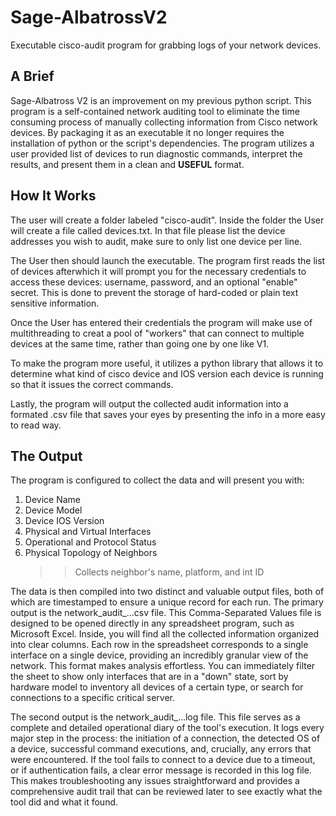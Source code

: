 # Sage-AlbatrossV2
Executable cisco-audit program for grabbing logs of your network devices.

## A Brief
Sage-Albatross V2 is an improvement on my previous python script. This program is a self-contained network auditing tool to eliminate the time consuming process of manually collecting information from Cisco network devices. By packaging it as an executable it no longer requires the installation of python or the script's dependencies. The program utilizes a user provided list of devices to run diagnostic commands, interpret the results, and present them in a clean and **USEFUL** format. 

## How It Works
The user will create a folder labeled "cisco-audit". Inside the folder the User will create a file called devices.txt. In that file please list the device addresses you wish to audit, make sure to only list one device per line. 

The User then should launch the executable. The program first reads the list of devices afterwhich it will prompt you for the necessary credentials to access these devices: username, password, and an optional "enable" secret. This is done to prevent the storage of hard-coded or plain text sensitive information.

Once the User has entered their credentials the program will make use of multithreading to creat a pool of "workers" that can connect to multiple devices at the same time, rather than going one by one like V1. 

To make the program more useful, it utilizes a python library that allows it to determine what kind of cisco device and IOS version each device is running so that it issues the correct commands.

Lastly, the program will output the collected audit information into a formated .csv file that saves your eyes by presenting the info in a more easy to read way. 

## The Output
The program is configured to collect the data and will present you with:
1. Device Name
2. Device Model
3. Device IOS Version
4. Physical and Virtual Interfaces
5. Operational and Protocol Status
6. Physical Topology of Neighbors
   >> Collects neighbor's name, platform, and int ID
   
The data is then compiled into two distinct and valuable output files, both of which are timestamped to ensure a unique record for each run. The primary output is the network_audit_...csv file. This Comma-Separated Values file is designed to be opened directly in any spreadsheet program, such as Microsoft Excel. Inside, you will find all the collected information organized into clear columns. Each row in the spreadsheet corresponds to a single interface on a single device, providing an incredibly granular view of the network. This format makes analysis effortless. You can immediately filter the sheet to show only interfaces that are in a "down" state, sort by hardware model to inventory all devices of a certain type, or search for connections to a specific critical server.

The second output is the network_audit_...log file. This file serves as a complete and detailed operational diary of the tool's execution. It logs every major step in the process: the initiation of a connection, the detected OS of a device, successful command executions, and, crucially, any errors that were encountered. If the tool fails to connect to a device due to a timeout, or if authentication fails, a clear error message is recorded in this log file. This makes troubleshooting any issues straightforward and provides a comprehensive audit trail that can be reviewed later to see exactly what the tool did and what it found.


